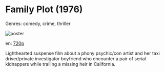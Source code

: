 # Family Plot (1976)

Genres: comedy, crime, thriller

![poster](http://image.tmdb.org/t/p/w500/6VPkrvTFpTGb4QJFWceMd6Y7IPp.jpg)

en:
  [720p](magnet:?xt=urn:btih:80336B7828F410EDE416ABFF0EFC16696BFCCEE7&tr=udp://glotorrents.pw:6969/announce&tr=udp://tracker.opentrackr.org:1337/announce&tr=udp://torrent.gresille.org:80/announce&tr=udp://tracker.openbittorrent.com:80&tr=udp://tracker.coppersurfer.tk:6969&tr=udp://tracker.leechers-paradise.org:6969&tr=udp://p4p.arenabg.ch:1337&tr=udp://tracker.internetwarriors.net:1337)
  


Lighthearted suspense film about a phony psychic/con artist and her taxi driver/private investigator boyfriend who encounter a pair of serial kidnappers while trailing a missing heir in California.